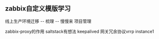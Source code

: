 ## zabbix自定义模版学习
线上生产环境迁移 -- 梳理 -- 慢慢来
项目管理

zabbix-proxy的作用
saltstack有想法
keepalived 网关冗余协议vrrp instance1
